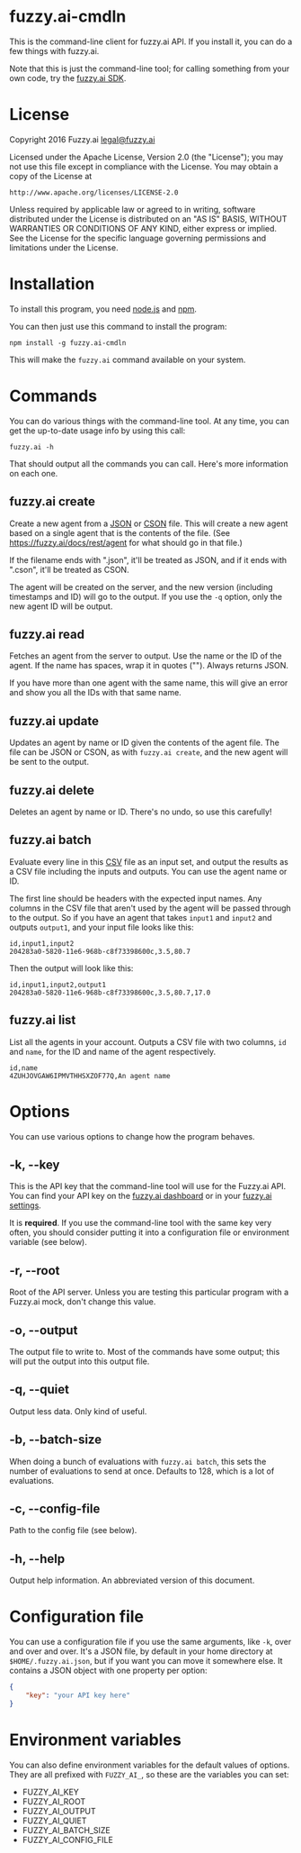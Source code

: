 # fuzzy.ai-cmdln

This is the command-line client for fuzzy.ai API. If you install it, you can
do a few things with fuzzy.ai.

Note that this is just the command-line tool; for calling something from
your own code, try the [fuzzy.ai SDK](https://github.com/fuzzy-ai/nodejs).

# License

Copyright 2016 Fuzzy.ai <legal@fuzzy.ai>

Licensed under the Apache License, Version 2.0 (the "License");
you may not use this file except in compliance with the License.
You may obtain a copy of the License at

    http://www.apache.org/licenses/LICENSE-2.0

Unless required by applicable law or agreed to in writing, software
distributed under the License is distributed on an "AS IS" BASIS,
WITHOUT WARRANTIES OR CONDITIONS OF ANY KIND, either express or implied.
See the License for the specific language governing permissions and
limitations under the License.

# Installation

To install this program, you need [node.js](http://nodejs.org/) and
[npm](http://npmjs.org/).

You can then just use this command to install the program:

```shell
npm install -g fuzzy.ai-cmdln
```

This will make the `fuzzy.ai` command available on your system.

# Commands

You can do various things with the command-line tool. At any time, you can
get the up-to-date usage info by using this call:

```
fuzzy.ai -h
```

That should output all the commands you can call. Here's more information
on each one.

## fuzzy.ai create <agentfile>

Create a new agent from a [JSON](http://www.json.org/) or
[CSON](https://github.com/bevry/cson) file. This will create a new
agent based on a single agent that is the contents of the file. (See
https://fuzzy.ai/docs/rest/agent for what should go in that file.)

If the filename ends with ".json", it'll be treated as JSON, and if it ends with
".cson", it'll be treated as CSON.

The agent will be created on the server, and the new version (including
timestamps and ID) will go to the output. If you use the `-q` option, only the
new agent ID will be output.

## fuzzy.ai read <agent>

Fetches an agent from the server to output. Use the name or the ID of the agent.
If the name has spaces, wrap it in quotes (""). Always returns JSON.

If you have more than one agent with the same name, this will give an error and
show you all the IDs with that same name.

## fuzzy.ai update <agent> <agentfile>

Updates an agent by name or ID given the contents of the agent file. The file
can be JSON or CSON, as with `fuzzy.ai create`, and the new agent will be sent
to the output.

## fuzzy.ai delete <agent>

Deletes an agent by name or ID. There's no undo, so use this carefully!

## fuzzy.ai batch <agent> <csvfile>

Evaluate every line in this [CSV](https://en.wikipedia.org/wiki/Comma-separated_values)
file as an input set, and output the results as a CSV file including the inputs
and outputs. You can use the agent name or ID.

The first line should be headers with the expected input names. Any
columns in the CSV file that aren't used by the agent will be passed through to
the output. So if you have an agent that takes `input1` and `input2` and outputs
`output1`, and your input file looks like this:

```csv
id,input1,input2
204283a0-5820-11e6-968b-c8f73398600c,3.5,80.7
```

Then the output will look like this:

```csv
id,input1,input2,output1
204283a0-5820-11e6-968b-c8f73398600c,3.5,80.7,17.0
```

## fuzzy.ai list

List all the agents in your account. Outputs a CSV file with two columns,
`id` and `name`, for the ID and name of the agent respectively.

```csv
id,name
4ZUHJOVGAW6IPMVTHHSXZOF77Q,An agent name
```

# Options

You can use various options to change how the program behaves.

## -k, --key

This is the API key that the command-line tool will use for the Fuzzy.ai API.
You can find your API key on the [fuzzy.ai dashboard](https://fuzzy.ai/) or in your [fuzzy.ai settings](https://fuzzy.ai/settings).

It is **required**. If you use the command-line tool with the same key very often,
you should consider putting it into a configuration file or environment variable (see below).

## -r, --root

Root of the API server. Unless you are testing this particular program with a
Fuzzy.ai mock, don't change this value.

## -o, --output

The output file to write to. Most of the commands have some output; this will
put the output into this output file.

## -q, --quiet

Output less data. Only kind of useful.

## -b, --batch-size

When doing a bunch of evaluations with `fuzzy.ai batch`, this sets the number
of evaluations to send at once. Defaults to 128, which is a lot of evaluations.

## -c, --config-file

Path to the config file (see below).

## -h, --help

Output help information. An abbreviated version of this document.

# Configuration file

You can use a configuration file if you use the same arguments, like `-k`, over
and over and over. It's a JSON file, by default in your home directory at
`$HOME/.fuzzy.ai.json`, but if you want you can move it somewhere else. It
contains a JSON object with one property per option:

```json
{
    "key": "your API key here"
}
```

# Environment variables

You can also define environment variables for the default values of options. They
are all prefixed with `FUZZY_AI_`, so these are the variables you can set:

* FUZZY_AI_KEY
* FUZZY_AI_ROOT
* FUZZY_AI_OUTPUT
* FUZZY_AI_QUIET
* FUZZY_AI_BATCH_SIZE
* FUZZY_AI_CONFIG_FILE
